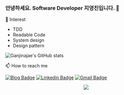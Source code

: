 ### 안녕하세요. Software Developer 지영진입니다. 👋


🌱 Interest
* TDD
* Readable Code
* System design
* Design pattern


![Ganjinajae's GitHub stats](https://github-readme-stats.vercel.app/api?username=Ganjinajae&show_icons=true&theme=dracula)


📫 How to reach me


  [![Blog Badge](https://img.shields.io/badge/-Tech%20blog-black?style=flat-square&logo=dev-dot-to&link=https://ganjidev.tistory.com/)](https://ganjidev.tistory.com/)
  [![Linkedin Badge](https://img.shields.io/badge/-LinkedIn-blue?style=flat-square&logo=Linkedin&logoColor=white&link=https://www.linkedin.com/in/%EC%98%81%EC%A7%84-%EC%A7%80-237442164/)](https://www.linkedin.com/in/%EC%98%81%EC%A7%84-%EC%A7%80-237442164/)
  [![Gmail Badge](https://img.shields.io/badge/Gmail-d14836?style=flat-square&logo=Gmail&logoColor=white&link=mailto:wldudwls12@gmail.com)](mailto:wldudwls12@gmail.com)

<p align="center">
  <img src="https://hits.seeyoufarm.com/api/count/incr/badge.svg?url=https%3A%2F%2Fgithub.com%2FGanjinajae&count_bg=%2366A0FF&title_bg=%235B4F4F&icon=mailchimp.svg&icon_color=%23FFF5F5&title=hits&edge_flat=false">
</p>


<!--
[![Hits](https://hits.seeyoufarm.com/api/count/incr/badge.svg?url=https%3A%2F%2Fgithub.com%2FGanjinajae&count_bg=%2366A0FF&title_bg=%235B4F4F&icon=mailchimp.svg&icon_color=%23FFF5F5&title=hits&edge_flat=false)](https://hits.seeyoufarm.com)
-->

<!--
**Ganjinajae/Ganjinajae** is a ✨ _special_ ✨ repository because its `README.md` (this file) appears on your GitHub profile.

Here are some ideas to get you started:

- 🔭 I’m currently working on ...
- 🌱 I’m currently learning ...
- 👯 I’m looking to collaborate on ...
- 🤔 I’m looking for help with ...
- 💬 Ask me about ...
- 📫 How to reach me: ...
- 😄 Pronouns: ...
- ⚡ Fun fact: ...
-->
